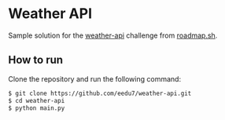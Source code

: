 # Weather API

Sample solution for the [weather-api](https://roadmap.sh/projects/weather-api-wrapper-service) challenge from [roadmap.sh](https://roadmap.sh/).

## How to run

Clone the repository and run the following command:

```bash
$ git clone https://github.com/eedu7/weather-api.git
$ cd weather-api
$ python main.py
```
